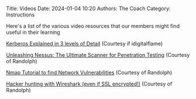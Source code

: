 Title: Videos
Date: 2024-01-04 10:20
Authors: The Coach
Category: Instructions

Here's a list of the various video resources that our members might find useful in their learning




[Kerberos Explained in 3 levels of Detail](https://www.youtube.com/watch?v=snGeZlDQL2Q)
(Courtesy if idigitalflame)

[Unleashing Nessus: The Ultimate Scanner for Penetration Testing](https://www.youtube.com/watch?v=3pMZA2hsZmI)
(Courtesy of Randolph)


[Nmap Tutorial to find Network Vulnerabilities](https://www.youtube.com/watch?v=4t4kBkMsDbQ)
(Courtesy of Randolph)


[Hacker hunting with Wireshark (even if SSL encrypted!)](https://www.youtube.com/watch?v=ObUgYDn1zZ0)
(Courtesy of Randolph)